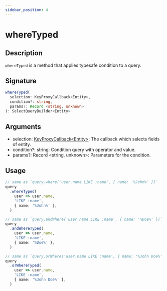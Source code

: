 ```yaml
---
sidebar_position: 4
---
```


# whereTyped

## Description
`whereTyped` is a method that applies typesafe condition to a query.

## Signature
```typescript
whereTyped(
  selection: KeyProxyCallback<Entity>,
  condition?: string,
  params?: Record <string, unknown>
): SelectQueryBuilder<Entity>
```

## Arguments
- selection: [KeyProxyCallback&lt;Entity&gt;](./types/KeyProxyCallback): The callback which selects fields of entity.
- condition?: string: Condition query with operator and value.
- params?: Record &lt;string, unknown&gt;: Parameters for the condition.

## Usage

```typescript
// same as `query.where('user.name LIKE :name', { name: '%John%' })`
query
  .whereTyped(
    user => user.name,
    'LIKE :name',
    { name: '%John%' },
  )
```

```typescript
// same as `query.andWhere('user.name LIKE :name', { name: '%Doe%' })`
query
  .andWhereTyped(
    user => user.name,
    'LIKE :name',
    { name: '%Doe%' },
  )
```

```typescript
// same as `query.orWhere('user.name LIKE :name', { name: '%John Doe%' })`
query
  .orWhereTyped(
    user => user.name,
    'LIKE :name',
    { name: '%John Doe%' },
  )
```
